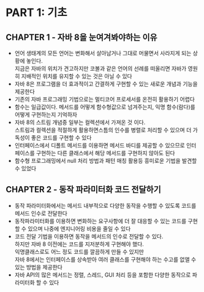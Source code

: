 # PART 1: 기초
## CHAPTER 1 - 자바 8을 눈여겨봐야하는 이유
- 언어 생태계의 모든 언어는 변화해서 살아남거나 그대로 머물면서 사라지게 되는 상황에 놓인다.  
지금은 자바의 위치가 견고하지만 코볼과 같은 언어의 선례를 떠올리면 자바가 영원히 지배적인 위치를 유지할 수 있는 것은 아닐 수 있다
- 자바 8은 프로그램을 더 효과적이고 간결하게 구현할 수 있는 새로운 개념과 기능을 제공한다
- 기존의 자바 프로그래밍 기법으로는 멀티코어 프로세서를 온전히 활용하기 어렵다
- 함수는 일급값이다. 메서드를 어떻게 함수형값으로 넘겨주는지, 익명 함수(람다)를 어떻게 구현하는지 기억하자
- 자바 8의 스트림 개념중 일부는 컬렉션에서 가져온 것 이다.  
스트림과 컬렉션을 적절하게 활용하면스틈의 인수를 병렬로 처리할 수 있으며 더 가독성이 좋은 코드를 구현할 수 있다
- 인터페이스에서 디폴트 메서드를 이용하면 메서드 바디를 제공할 수 있으므로 인터페이스를 구현하는 다른 클래스에서 해당 메서드를 구현하지 않아도 된다
- 함수형 프로그래밍에서 null 처리 방법과 패턴 매칭 활용등 흥미로운 기법을 발견할 수 있었다

## CHAPTER 2 - 동작 파라미터화 코드 전달하기
- 동작 파라미터화에서는 메서드 내부적으로 다양한 동작을 수행할 수 있도록 코드를 메서드 인수로 전달한다
- 동작파라미터화를 이용하면 변화하는 요구사항에 더 잘 대응할 수 있는 코드를 구현할 수 있으며 나중에 엔지니어링 비용을 줄일 수 있다
- 코드 전달 기법을 이용하면 동작을 메서드의 인수로 전달할 수 있다.  
하지만 자바 8 이전에는 코드를 지저분하게 구현해야 했다.  
익명클래스로도 어느 정도 코드를 깔끔하게 만들 수 있지만  
자바 8에서는 인터페이스를 상속받아 여러 클래스를 구현해야 하는 수고를 없앨 수 있는 방법을 제공한다
- 자바 API의 많은 메서드는 정렬, 스레드, GUI 처리 등을 포함한 다양한 동작으로 파라미터화 할 수 있다